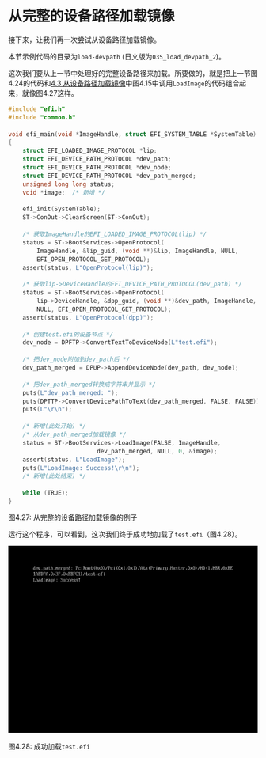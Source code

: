 # 从完整的设备路径加载镜像

接下来，让我们再一次尝试从设备路径加载镜像。

本节示例代码的目录为`load-devpath` (日文版为`035_load_devpath_2`)。

这次我们要从上一节中处理好的完整设备路径来加载。所要做的，就是把上一节图4.24的代码和[4.3 从设备路径加载镜像](./loaddevpath.md)中图4.15中调用`LoadImage`的代码组合起来，就像图4.27这样。

```c
#include "efi.h"
#include "common.h"

void efi_main(void *ImageHandle, struct EFI_SYSTEM_TABLE *SystemTable)
{
    struct EFI_LOADED_IMAGE_PROTOCOL *lip;
    struct EFI_DEVICE_PATH_PROTOCOL *dev_path;
    struct EFI_DEVICE_PATH_PROTOCOL *dev_node;
    struct EFI_DEVICE_PATH_PROTOCOL *dev_path_merged;
    unsigned long long status;
    void *image;  /* 新增 */

    efi_init(SystemTable);
    ST->ConOut->ClearScreen(ST->ConOut);

    /* 获取ImageHandle的EFI_LOADED_IMAGE_PROTOCOL(lip) */
    status = ST->BootServices->OpenProtocol(
        ImageHandle, &lip_guid, (void **)&lip, ImageHandle, NULL,
        EFI_OPEN_PROTOCOL_GET_PROTOCOL);
    assert(status, L"OpenProtocol(lip)");

    /* 获取lip->DeviceHandle的EFI_DEVICE_PATH_PROTOCOL(dev_path) */
    status = ST->BootServices->OpenProtocol(
        lip->DeviceHandle, &dpp_guid, (void **)&dev_path, ImageHandle,
        NULL, EFI_OPEN_PROTOCOL_GET_PROTOCOL);
    assert(status, L"OpenProtocol(dpp)");

    /* 创建test.efi的设备节点 */
    dev_node = DPFTP->ConvertTextToDeviceNode(L"test.efi");

    /* 把dev_node附加到dev_path后 */
    dev_path_merged = DPUP->AppendDeviceNode(dev_path, dev_node);

    /* 把dev_path_merged转换成字符串并显示 */
    puts(L"dev_path_merged: ");
    puts(DPTTP->ConvertDevicePathToText(dev_path_merged, FALSE, FALSE));
    puts(L"\r\n");

    /* 新增(此处开始) */
    /* 从dev_path_merged加载镜像 */
    status = ST->BootServices->LoadImage(FALSE, ImageHandle,
                         dev_path_merged, NULL, 0, &image);
    assert(status, L"LoadImage");
    puts(L"LoadImage: Success!\r\n");
    /* 新增(此处结束) */

    while (TRUE);
}
```

图4.27: 从完整的设备路径加载镜像的例子

运行这个程序，可以看到，这次我们终于成功地加载了`test.efi`（图4.28）。

![成功加载test.efi](../../images/part2/load-devpath.png)

图4.28: 成功加载`test.efi`
